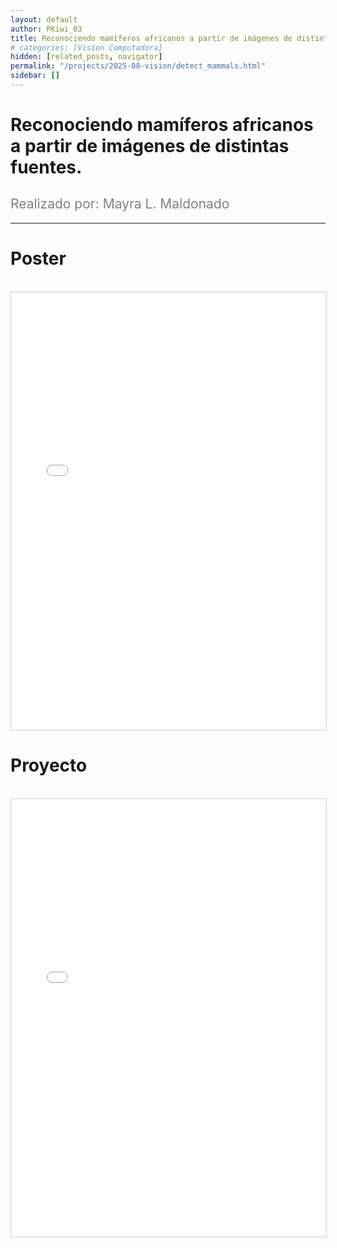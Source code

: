 ```yaml
---
layout: default
author: PKiwi_03
title: Reconociendo mamíferos africanos a partir de imágenes de distintas fuentes.
# categories: [Vision Computadora]
hidden: [related_posts, navigator]
permalink: "/projects/2025-08-vision/detect_mammals.html"
sidebar: []
---
```


# Reconociendo mamíferos africanos a partir de imágenes de distintas fuentes.

<h2 style="color: gray; font-weight: normal;">
Realizado por: Mayra L. Maldonado
</h2>

---

# Poster
<br>

<iframe 
    src="/assets/html/2025-08-vision/ok/mayra_maldonado_poster.pdf" 
    width="100%" 
    height="700" 
    style="border: 1px solid #ccc;"
></iframe>

# Proyecto
<br>

<iframe 
    src="/assets/html/2025-08-vision/ok/mayra_maldonado.html" 
    width="100%" 
    height="700" 
    style="border: 1px solid #ccc;"
></iframe>
